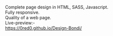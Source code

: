 Complete page design in HTML, SASS, Javascript.
<br>
Fully responsive.
<br>
Quality of a web page.
<br>
Live-preview:-
<br>
https://0red0.github.io/Design-Bondi/